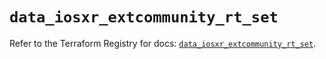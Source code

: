 # `data_iosxr_extcommunity_rt_set`

Refer to the Terraform Registry for docs: [`data_iosxr_extcommunity_rt_set`](https://registry.terraform.io/providers/ciscodevnet/iosxr/0.6.0/docs/data-sources/extcommunity_rt_set).
